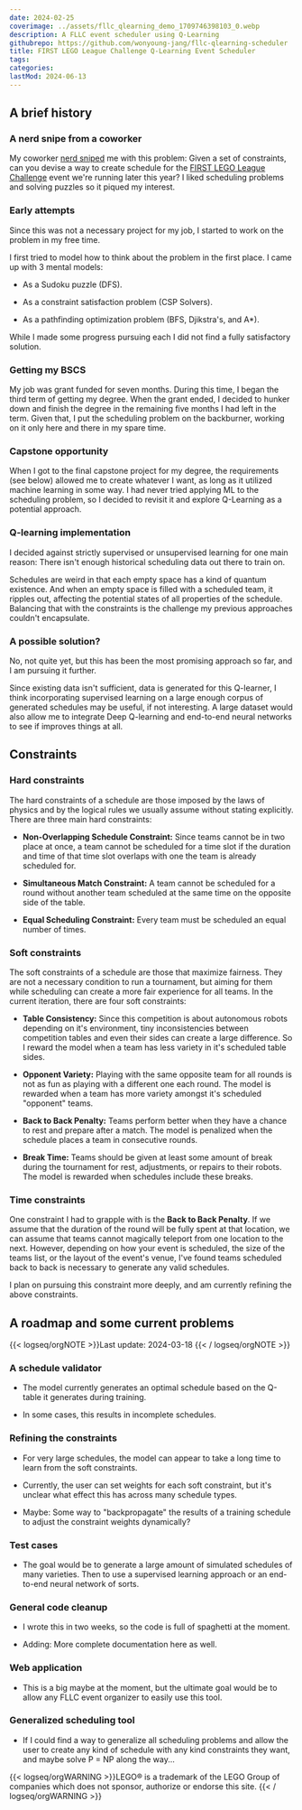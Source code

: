 ```yaml
---
date: 2024-02-25
coverimage: ../assets/fllc_qlearning_demo_1709746398103_0.webp
description: A FLLC event scheduler using Q-Learning
githubrepo: https://github.com/wonyoung-jang/fllc-qlearning-scheduler
title: FIRST LEGO League Challenge Q-Learning Event Scheduler
tags:
categories:
lastMod: 2024-06-13
---
```

## A brief history

### A nerd snipe from a coworker

My coworker [nerd sniped](https://xkcd.com/356/) me with this problem: Given a set of constraints, can you devise a way to create schedule for the [FIRST LEGO League Challenge](https://www.firstinspires.org/robotics/fll) event we're running later this year? I liked scheduling problems and solving puzzles so it piqued my interest.

### Early attempts

Since this was not a necessary project for my job, I started to work on the problem in my free time.

I first tried to model how to think about the problem in the first place. I came up with 3 mental models:

  + As a Sudoku puzzle (DFS).

  + As a constraint satisfaction problem (CSP Solvers).

  + As a pathfinding optimization problem (BFS, Djikstra's, and A*).

While I made some progress pursuing each I did not find a fully satisfactory solution.

### Getting my BSCS

My job was grant funded for seven months. During this time, I began the third term of getting my degree. When the grant ended, I decided to hunker down and finish the degree in the remaining five months I had left in the term. Given that, I put the scheduling problem on the backburner, working on it only here and there in my spare time.

### Capstone opportunity

When I got to the final capstone project for my degree, the requirements (see below) allowed me to create whatever I want, as long as it utilized machine learning in some way. I had never tried applying ML to the scheduling problem, so I decided to revisit it and explore Q-Learning as a potential approach.

### Q-learning implementation

I decided against strictly supervised or unsupervised learning for one main reason: There isn't enough historical scheduling data out there to train on.

Schedules are weird in that each empty space has a kind of quantum existence. And when an empty space is filled with a scheduled team, it ripples out, affecting the potential states of all properties of the schedule. Balancing that with the constraints is the challenge my previous approaches couldn't encapsulate.

### A possible solution?

No, not quite yet, but this has been the most promising approach so far, and I am pursuing it further.

Since existing data isn't sufficient, data is generated for this Q-learner, I think incorporating supervised learning on a large enough corpus of generated schedules may be useful, if not interesting. A large dataset would also allow me to integrate Deep Q-learning and end-to-end neural networks to see if improves things at all.

## Constraints

### Hard constraints

The hard constraints of a schedule are those imposed by the laws of physics and by the logical rules we usually assume without stating explicitly. There are three main hard constraints:

  + **Non-Overlapping Schedule Constraint:** Since teams cannot be in two place at once, a team cannot be scheduled for a time slot if the duration and time of that time slot overlaps with one the team is already scheduled for.

  + **Simultaneous Match Constraint:** A team cannot be scheduled for a round without another team scheduled at the same time on the opposite side of the table.

  + **Equal Scheduling Constraint:** Every team must be scheduled an equal number of times.

### Soft constraints

The soft constraints of a schedule are those that maximize fairness. They are not a necessary condition to run a tournament, but aiming for them while scheduling can create a more fair experience for all teams. In the current iteration, there are four soft constraints:

  + **Table Consistency:** Since this competition is about autonomous robots depending on it's environment, tiny inconsistencies between competition tables and even their sides can create a large difference. So I reward the model when a team has less variety in it's scheduled table sides.

  + **Opponent Variety:** Playing with the same opposite team for all rounds is not as fun as playing with a different one each round. The model is rewarded when a team has more variety amongst it's scheduled "opponent" teams.

  + **Back to Back Penalty:** Teams perform better when they have a chance to rest and prepare after a match. The model is penalized when the schedule places a team in consecutive rounds.

  + **Break Time:** Teams should be given at least some amount of break during the tournament for rest, adjustments, or repairs to their robots. The model is rewarded when schedules include these breaks.

### Time constraints

One constraint I had to grapple with is the **Back to Back Penalty**. If we assume that the duration of the round will be fully spent at that location, we can assume that teams cannot magically teleport from one location to the next. However, depending on how your event is scheduled, the size  of the teams list, or the layout of the event's venue, I've found teams scheduled back to back is necessary to generate any valid schedules.

I plan on pursuing this constraint more deeply, and am currently refining the above constraints.

## A roadmap and some current problems

{{< logseq/orgNOTE >}}Last update: 2024-03-18
{{< / logseq/orgNOTE >}}

### A schedule validator


  + The model currently generates an optimal schedule based on the Q-table it generates during training.

  + In some cases, this results in incomplete schedules.

### Refining the constraints

  + For very large schedules, the model can appear to take a long time to learn from the soft constraints.

  + Currently, the user can set weights for each soft constraint, but it's unclear what effect this has across many schedule types.

  + Maybe: Some way to "backpropagate" the results of a training schedule to adjust the constraint weights dynamically?

### Test cases

  + The goal would be to generate a large amount of simulated schedules of many varieties. Then to use a supervised learning approach or an end-to-end neural network of sorts.

### General code cleanup

  + I wrote this in two weeks, so the code is full of spaghetti at the moment.

  + Adding: More complete documentation here as well.

### Web application

  + This is a big maybe at the moment, but the ultimate goal would be to allow any FLLC event organizer to easily use this tool.

### Generalized scheduling tool

  + If I could find a way to generalize all scheduling problems and allow the user to create any kind of schedule with any kind constraints they want, and maybe solve P = NP along the way...

{{< logseq/orgWARNING >}}LEGO® is a trademark of the LEGO Group of companies which does not sponsor, authorize or endorse this site.
{{< / logseq/orgWARNING >}}
